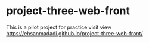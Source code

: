 # project-three-web-front
This is a pilot project for practice
visit view  https://ehsanmadadi.github.io/project-three-web-front/
